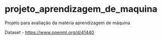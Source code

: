 # projeto_aprendizagem_de_maquina
Projeto para avaliação da matéria aprendizagem de máquina


Dataset - https://www.openml.org/d/41440
